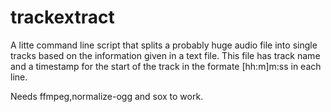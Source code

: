 # trackextract

A litte command line script that splits a probably huge audio file into single tracks based on the information given in a text file.
This file has track name and a timestamp for the start of the track in the formate [hh:m]m:ss in each line.

Needs ffmpeg,normalize-ogg and sox to work. 
